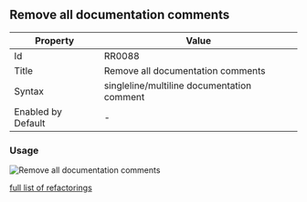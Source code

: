 ## Remove all documentation comments

| Property           | Value                                      |
| ------------------ | ------------------------------------------ |
| Id                 | RR0088                                     |
| Title              | Remove all documentation comments          |
| Syntax             | singleline/multiline documentation comment |
| Enabled by Default | -                                          |

### Usage

![Remove all documentation comments](../../images/refactorings/RemoveAllDocumentationComments.png)

[full list of refactorings](Refactorings.md)
